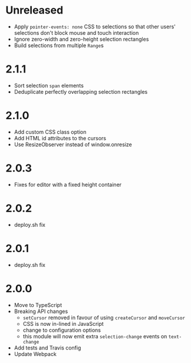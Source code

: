 # Unreleased

- Apply `pointer-events: none` CSS to selections so that other users' selections don't block mouse and touch interaction
- Ignore zero-width and zero-height selection rectangles
- Build selections from multiple `Range`s

# 2.1.1

- Sort selection `span` elements
- Deduplicate perfectly overlapping selection rectangles

# 2.1.0

- Add custom CSS class option
- Add HTML id attributes to the cursors
- Use ResizeObserver instead of window.onresize

# 2.0.3

- Fixes for editor with a fixed height container

# 2.0.2

- deploy.sh fix

# 2.0.1

- deploy.sh fix

# 2.0.0

- Move to TypeScript
- Breaking API changes
  - `setCursor` removed in favour of using `createCursor` and `moveCursor`
  - CSS is now in-lined in JavaScript
  - change to configuration options
  - this module will now emit extra `selection-change` events on `text-change`
- Add tests and Travis config
- Update Webpack
